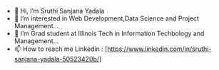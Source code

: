 - 👋 Hi, I’m Sruthi Sanjana Yadala
- 👀 I’m interested in Web Development,Data Science and Project Management...
- 🌱 I’m Grad student at Illinois Tech in Information Techbology and Management...
- 📫 How to reach me Linkedin : [https://www.linkedin.com/in/sruthi-sanjana-yadala-50523420b/]

<!---
SruthiSanjana/SruthiSanjana is a ✨ special ✨ repository because its `README.md` (this file) appears on your GitHub profile.
You can click the Preview link to take a look at your changes.
--->
